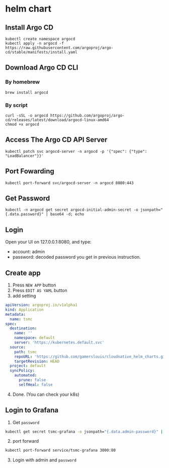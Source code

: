 # helm chart

## Install Argo CD

```shell=
kubectl create namespace argocd
kubectl apply -n argocd -f https://raw.githubusercontent.com/argoproj/argo-cd/stable/manifests/install.yaml
```

## Download Argo CD CLI
### By homebrew
```bash=
brew install argocd
```
### By script
```bash=
curl -sSL -o argocd https://github.com/argoproj/argo-cd/releases/latest/download/argocd-linux-amd64
chmod +x argocd
```

## Access The Argo CD API Server

```bash=****
kubectl patch svc argocd-server -n argocd -p '{"spec": {"type": "LoadBalancer"}}'
```

## Port Fowarding

```bash=
kubectl port-forward svc/argocd-server -n argocd 8080:443
```

## Get Password

```bash=
kubectl -n argocd get secret argocd-initial-admin-secret -o jsonpath="{.data.password}" | base64 -d; echo
```

## Login

Open your UI on 127.0.0.1:8080, and type:
 - account: admin
 - password: decoded password you get in previous instruction.

## Create app

1. Press `NEW APP` button
2. Press `EDIT AS YAML` button
3. add setting

```yaml
apiVersion: argoproj.io/v1alpha1
kind: Application
metadata:
  name: tsmc
spec:
  destination:
    name: ''
    namespace: default
    server: 'https://kubernetes.default.svc'
  source:
    path: tsmc
    repoURL: 'https://github.com/gamerslouis/cloudnative_helm_charts.git'
    targetRevision: HEAD
  project: default
  syncPolicy:
    automated:
      prune: false
      selfHeal: false

 ```

4. Done. (You can check your k8s)


## Login to Grafana

1. Get `password`

  ```bash
  kubectl get secret tsmc-grafana -o jsonpath="{.data.admin-password}" | base64 --decode ; echo
  ```

2. port forward

  ```bash
  kubectl port-forward service/tsmc-grafana 3000:80
  ```

3. Login with admin and `password`

